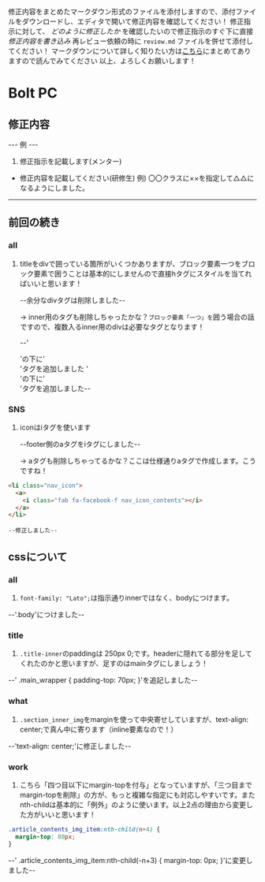 修正内容をまとめたマークダウン形式のファイルを添付しますので、添付ファイルをダウンロードし、エディタで開いて修正内容を確認してください！
修正指示に対して、 *どのように修正したか* を確認したいので修正指示のすぐ下に直接 *修正内容を書き込み* 
再レビュー依頼の時に `review.md` ファイルを併せて添付してください！
マークダウンについて詳しく知りたい方は[こちら](https://giztech.gizumo-inc.work/lesson/40)にまとめてありますので読んでみてください
以上、よろしくお願いします！

# Bolt PC
## 修正内容
--- 例 ---
1. 修正指示を記載します(メンター)
  - 修正内容を記載してください(研修生)
    例) 〇〇クラスに××を指定して△△になるようにしました。
----------

## 前回の続き

### all

1. titleをdivで囲っている箇所がいくつかありますが、ブロック要素一つをブロック要素で囲うことは基本的にしませんので直接hタグにスタイルを当てればいいと思います！

   --余分なdivタグは削除しました--

   → inner用のタグも削除しちゃったかな？`ブロック要素「一つ」を`囲う場合の話ですので、複数入るinner用のdivは必要なタグとなります！

    --'<article class="article_contents_wrapper">'の下に'<div>'タグを追加しました
       '<section class="section_textcontents_our">'の下に'<div>'タグを追加しました--

### SNS

1. iconはiタグを使います

   --footer側のaタグをiタグにしました--

   → aタグも削除しちゃってるかな？ここは仕様通りaタグで作成します。こうですね！
```html
<li class="nav_icon">
  <a>
    <i class="fab fa-facebook-f nav_icon_contents"></i>
  </a>
</li>
```

    --修正しました--

## cssについて

### all 

1. `font-family: "Lato";`は指示通りinnerではなく、bodyにつけます。

  --'.body'につけました--

### title

1. `.title-inner`のpaddingは 250px 0;です。headerに隠れてる部分を足してくれたのかと思いますが、足すのはmainタグにしましょう！

  --'  .main_wrapper { padding-top: 70px; }'を追記しました--

### what

1. `.section_inner_img`をmarginを使って中央寄せしていますが、text-align: center;で真ん中に寄ります（inline要素なので！）

  --'text-align: center;'に修正しました--

### work

1. こちら「四つ目以下にmargin-topを付与」となっていますが、「三つ目までmargin-topを削除」の方が、もっと複雑な指定にも対応しやすいです。またnth-childは基本的に「例外」のように使います。以上2点の理由から変更した方がいいと思います！

```css
.article_contents_img_item:nth-child(n+4) {
  margin-top: 80px;
}
```

  --'  .article_contents_img_item:nth-child(-n+3) { margin-top: 0px; }'に変更しました--